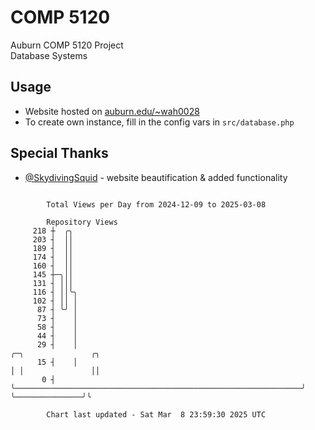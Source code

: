 # COMP 5120
Auburn COMP 5120 Project  
Database Systems

## Usage
- Website hosted on [auburn.edu/~wah0028](https://webhome.auburn.edu/~wah0028/)
- To create own instance, fill in the config vars in `src/database.php`

## Special Thanks
- [@SkydivingSquid](https://github.com/SkydivingSquid) - website beautification & added functionality

```

        Total Views per Day from 2024-12-09 to 2025-03-08

        Repository Views
     218 ┼  ╭╮
     203 ┤  ││
     189 ┤  ││
     174 ┤  ││
     160 ┤  ││
     145 ┼─╮││
     131 ┤ │││
     116 ┤ ││╰╮
     102 ┤ ││ │
      87 ┤ ╰╯ │
      73 ┤    │
      58 ┤    │
      44 ┤    │
      29 ┤    │                                                                ╭─╮               ╭╮
      15 ┤    │                                                                │ │               ││
       0 ┤    ╰────────────────────────────────────────────────────────────────╯ ╰───────────────╯╰

        Chart last updated - Sat Mar  8 23:59:30 2025 UTC
        
```
